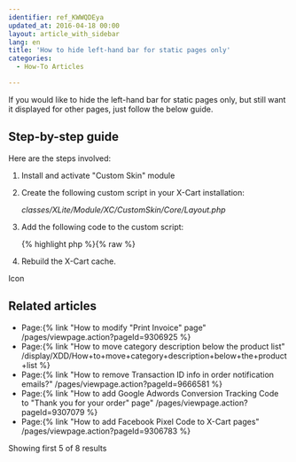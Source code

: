 ```yaml
---
identifier: ref_KWWQDEya
updated_at: 2016-04-18 00:00
layout: article_with_sidebar
lang: en
title: 'How to hide left-hand bar for static pages only'
categories:
  - How-To Articles

---
```



If you would like to hide the left-hand bar for static pages only, but still want it displayed for other pages, just follow the below guide.

## Step-by-step guide

Here are the steps involved:

1.  Install and activate "Custom Skin" module  

2.  Create the following custom script in your X-Cart installation:  

    _classes/XLite/Module/XC/CustomSkin/Core/Layout.php_  

3.  Add the following code to the custom script:

    {% highlight php %}{% raw %}
    <?php
    namespace XLite\Module\XC\CustomSkin\Core;
    class Layout extends \XLite\Core\Layout implements \XLite\Base\IDecorator
    {
         /**
         * @return array
         */
        protected function getSidebarFirstHiddenTargets()
        {
            return array_merge(
                parent::getSidebarFirstHiddenTargets(),
                array('page')
            );
        }
    }
    {% endraw %}{% endhighlight %}
4.  Rebuild the X-Cart cache.

Icon

## Related articles

*   Page:{% link "How to modify "Print Invoice" page" /pages/viewpage.action?pageId=9306925 %}
*   Page:{% link "How to move category description below the product list" /display/XDD/How+to+move+category+description+below+the+product+list %}
*   Page:{% link "How to remove Transaction ID info in order notification emails?" /pages/viewpage.action?pageId=9666581 %}
*   Page:{% link "How to add Google Adwords Conversion Tracking Code to "Thank you for your order" page" /pages/viewpage.action?pageId=9307079 %}
*   Page:{% link "How to add Facebook Pixel Сode to X-Cart pages" /pages/viewpage.action?pageId=9306783 %}

Showing first 5 of 8 results